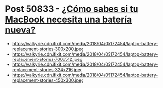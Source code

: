 # Post 50833 - [¿Cómo sabes si tu MacBook necesita una batería nueva?](https://www.ifixit.com/News/50833/como-sabes-si-tu-macbook-necesita-una-bateria-nueva)

- https://valkyrie.cdn.ifixit.com/media/2018/04/05172454/laptop-battery-replacement-stories-300x200.jpeg
- https://valkyrie.cdn.ifixit.com/media/2018/04/05172454/laptop-battery-replacement-stories-768x512.jpeg
- https://valkyrie.cdn.ifixit.com/media/2018/04/05172454/laptop-battery-replacement-stories-324x216.jpeg
- https://valkyrie.cdn.ifixit.com/media/2018/04/05172454/laptop-battery-replacement-stories-450x300.jpeg
